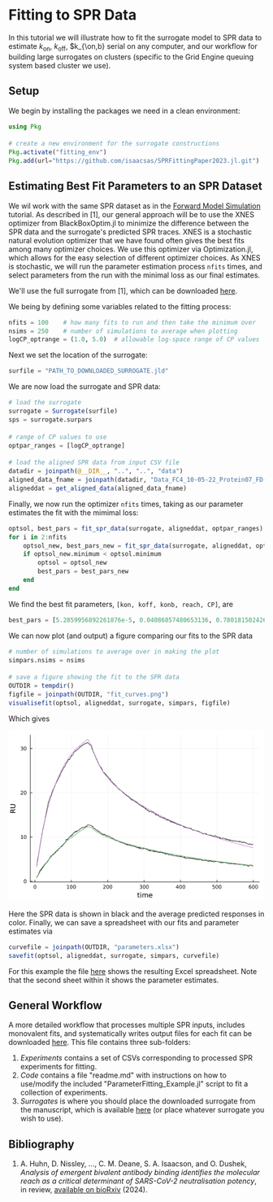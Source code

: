 # Fitting to SPR Data
In this tutorial we will illustrate how to fit the surrogate model to SPR data to estimate $k_{\text{on}}$, $k_{\text{off}}$, $k_{\on,b}
serial on any computer, and our workflow for building large surrogates on
clusters (specific to the Grid Engine queuing system based cluster we use).

## Setup
We begin by installing the packages we need in a clean environment:
```julia
using Pkg

# create a new environment for the surrogate constructions
Pkg.activate("fitting_env") 
Pkg.add(url="https://github.com/isaacsas/SPRFittingPaper2023.jl.git")
```

## Estimating Best Fit Parameters to an SPR Dataset
We wil work with the same SPR dataset as in the [Forward Model Simulation](@ref)
tutorial. As described in [1], our general approach will be to use the XNES
optimizer from BlackBoxOptim.jl to minimize the difference between the SPR data
and the surrogate's predicted SPR traces. XNES is a stochastic natural evolution
optimizer that we have found often gives the best fits among many optimizer
choices. We use this optimizer via Optimization.jl, which allows for the easy
selection of different optimizer choices. As XNES is stochastic, we will run the
parameter estimation process `nfits` times, and select parameters from the run
with the minimal loss as our final estimates. 

We'll use the full surrogate from [1], which can be downloaded
[here](https://doi.org/10.6084/m9.figshare.26936854).

We being by defining some variables related to the fitting process:
```julia
nfits = 100    # how many fits to run and then take the minimum over
nsims = 250    # number of simulations to average when plotting
logCP_optrange = (1.0, 5.0)  # allowable log-space range of CP values 
```

Next we set the location of the surrogate:
```julia
surfile = "PATH_TO_DOWNLOADED_SURROGATE.jld"
```

We are now load the surrogate and SPR data:
```julia
# load the surrogate
surrogate = Surrogate(surfile)
sps = surrogate.surpars

# range of CP values to use
optpar_ranges = [logCP_optrange]

# load the aligned SPR data from input CSV file
datadir = joinpath(@__DIR__, "..", "..", "data")
aligned_data_fname = joinpath(datadir, "Data_FC4_10-05-22_Protein07_FD-11A_RBD-13.8_aligned.csv")
aligneddat = get_aligned_data(aligned_data_fname)
```
Finally, we now run the optimizer `nfits` times, taking as our parameter estimates the fit with the mimimal loss:
```julia
optsol, best_pars = fit_spr_data(surrogate, aligneddat, optpar_ranges)
for i in 2:nfits
    optsol_new, best_pars_new = fit_spr_data(surrogate, aligneddat, optpar_ranges)
    if optsol_new.minimum < optsol.minimum
        optsol = optsol_new
        best_pars = best_pars_new
    end
end
```
We find the best fit parameters, `[kon, koff, konb, reach, CP]`, are
```julia
best_pars = [5.2859956892261876e-5, 0.04086857480653136, 0.7801815024260655, 31.898843844047246, 128.56923492479402]
```
We can now plot (and output) a figure comparing our fits to the SPR data
```julia
# number of simulations to average over in making the plot
simpars.nsims = nsims

# save a figure showing the fit to the SPR data
OUTDIR = tempdir()
figfile = joinpath(OUTDIR, "fit_curves.png")
visualisefit(optsol, aligneddat, surrogate, simpars, figfile)
```
Which gives

![spr_fit](./fitting_data/fit_curves.png)

Here the SPR data is shown in black and the average predicted responses in
color. Finally, we can save a spreadsheet with our fits and parameter estimates
via
```julia
curvefile = joinpath(OUTDIR, "parameters.xlsx")
savefit(optsol, aligneddat, surrogate, simpars, curvefile)
```
For this example the file [here](./fitting_data/parameters.xlsx_fit.xlsx) shows
the resulting Excel spreadsheet. Note that the second sheet within it shows the
parameter estimates.

## General Workflow 
A more detailed workflow that processes multiple SPR inputs, includes monovalent
fits, and systematically writes output files for each fit can be downloaded
[here](./fitting_workflow/Fitting_Examples.zip). This file contains three
sub-folders:

1. *Experiments* contains a set of CSVs corresponding to processed SPR
   experiments for fitting.
2. *Code* contains a file "readme.md" with instructions on how to use/modify the
   included "ParameterFitting_Example.jl" script to fit a collection of
   experiments.
3. *Surrogates* is where you should place the downloaded surrogate from the
   manuscript, which is available
   [here](https://doi.org/10.6084/m9.figshare.26936854) (or place whatever
   surrogate you wish to use).

## Bibliography
1. A. Huhn, D. Nissley, ..., C. M. Deane, S. A. Isaacson, and O. Dushek,
   *Analysis of emergent bivalent antibody binding identifies the molecular
   reach as a critical determinant of SARS-CoV-2 neutralisation potency*, in
   review, [available on bioRxiv](https://www.biorxiv.org/content/10.1101/2023.09.06.556503v2) (2024).